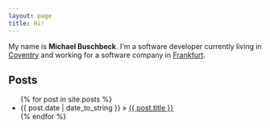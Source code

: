 ```yaml
---
layout: page
title: Hi!
---
```


My name is **Michael Buschbeck**.
I'm a software developer currently living in [Coventry](http://en.wikipedia.org/wiki/Coventry) and working for a software company in [Frankfurt](http://en.wikipedia.org/wiki/Frankfurt).

## Posts

<ul class="posts">
  {% for post in site.posts %}
    <li><span>{{ post.date | date_to_string }}</span> &raquo; <a href="{{ BASE_PATH }}{{ post.url }}">{{ post.title }}</a></li>
  {% endfor %}
</ul>
